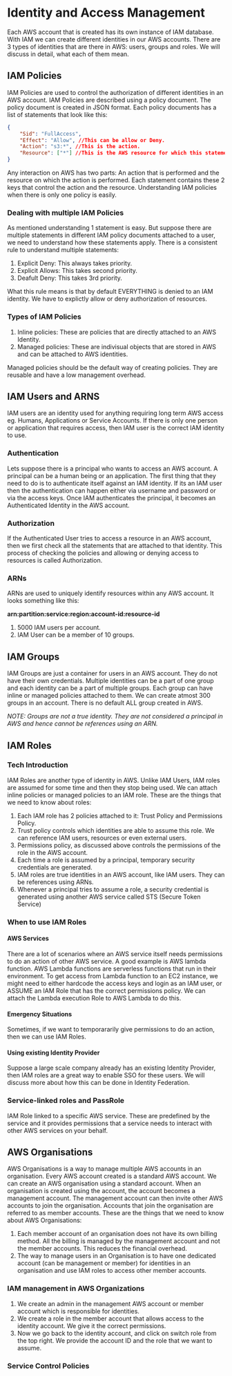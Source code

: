 # Identity and Access Management

Each AWS account that is created has its own instance of IAM database. With IAM we can create different identities in our AWS accounts. There are 3 types of identities that are there in AWS: users, groups and roles. We will discuss in detail, what each of them mean.

## IAM Policies

IAM Policies are used to control the authorization of different identities in an AWS account. IAM Policies are described using a policy document. The policy document is created in JSON format. Each policy documents has a list of statements that look like this:

```JSON
{
    "Sid": "FullAccess",
    "Effect": "Allow", //This can be allow or Deny.
    "Action": "s3:*", //This is the action.
    "Resource": ["*"] //This is the AWS resource for which this statement applies.
}
```

Any interaction on AWS has two parts: An action that is performed and the resource on which the action is performed. Each statement contains these 2 keys that control the action and the resource. Understanding IAM policies when there is only one policy is easily.

### Dealing with multiple IAM Policies

As mentioned understanding 1 statement is easy. But suppose there are multiple statements in different IAM policy documents attached to a user, we need to understand how these statements apply. There is a consistent rule to understand multiple statements:

1. Explicit Deny: This always takes priority.
2. Explicit Allows: This takes second priority.
3. Deafult Deny: This takes 3rd priority.

What this rule means is that by default EVERYTHING is denied to an IAM identity. We have to explictly allow or deny authorization of resources.

### Types of IAM Policies

1. Inline policies: These are policies that are directly attached to an AWS Identity.
2. Managed policies: These are indivisual objects that are stored in AWS and can be attached to AWS identities.

Managed policies should be the default way of creating policies. They are reusable and have a low management overhead.

## IAM Users and ARNS

IAM users are an identity used for anything requiring long term AWS access eg. Humans, Applications or Service Accounts. If there is only one person or application that requires access, then IAM user is the correct IAM identity to use.

### Authentication

Lets suppose there is a principal who wants to access an AWS account. A principal can be a human being or an application. The first thing that they need to do is to authenticate itself against an IAM identity. If its an IAM user then the authentication can happen either via username and password or via the access keys. Once IAM authenticates the principal, it becomes an Authenticated Identity in the AWS account.

### Authorization

If the Authenticated User tries to access a resource in an AWS account, then we first check all the statements that are attached to that identity. This process of checking the policies and allowing or denying access to resources is called Authorization.

### ARNs

ARNs are used to uniquely identify resources within any AWS account. It looks something like this:

**arn:partition:service:region:account-id:resource-id**

1. 5000 IAM users per account.
2. IAM User can be a member of 10 groups.

## IAM Groups

IAM Groups are just a container for users in an AWS account. They do not have their own credentials. Multiple identities can be a part of one group and each identity can be a part of multiple groups. Each group can have inline or managed policies attached to them. We can create atmost 300 groups in an account. There is no default ALL group created in AWS.

_NOTE: Groups are not a true identity. They are not considered a principal in AWS and hence cannot be references using an ARN._

## IAM Roles

### Tech Introduction

IAM Roles are another type of identity in AWS. Unlike IAM Users, IAM roles are assumed for some time and then they stop being used. We can attach inline policies or managed policies to an IAM role. These are the things that we need to know about roles:

1. Each IAM role has 2 policies attached to it: Trust Policy and Permissions Policy.
2. Trust policy controls which identities are able to assume this role. We can reference IAM users, resources or even external users.
3. Permissions policy, as discussed above controls the permissions of the role in the AWS account.
4. Each time a role is assumed by a principal, temporary security credentials are generated.
5. IAM roles are true identities in an AWS account, like IAM users. They can be references using ARNs.
6. Whenever a principal tries to assume a role, a security credential is generated using another AWS service called STS (Secure Token Service)

### When to use IAM Roles

#### AWS Services

There are a lot of scenarios where an AWS service itself needs permissions to do an action of other AWS service. A good example is AWS lambda function. AWS Lambda functions are serverless functions that run in their environment. To get access from Lambda function to an EC2 instance, we might need to either hardcode the access keys and login as an IAM user, or ASSUME an IAM Role that has the correct permissions policy. We can attach the Lambda execution Role to AWS Lambda to do this.

#### Emergency Situations

Sometimes, if we want to temporararily give permissions to do an action, then we can use IAM Roles.

#### Using existing Identity Provider

Suppose a large scale company already has an existing Identity Provider, then IAM roles are a great way to enable SSO for these users. We will discuss more about how this can be done in Identity Federation.

### Service-linked roles and PassRole

IAM Role linked to a specific AWS service. These are predefined by the service and it provides permissions that a service needs to interact with other AWS services on your behalf.

## AWS Organisations

AWS Organisations is a way to manage multiple AWS accounts in an organisation. Every AWS account created is a standard AWS account. We can create an AWS organisation using a standard account. When an organisation is created using the account, the account becomes a management account. The management account can then invite other AWS accounts to join the organisation. Accounts that join the organisation are referred to as member accounts. These are the things that we need to know about AWS Organisations:

1. Each member account of an organisation does not have its own billing method. All the billing is managed by the management account and not the member accounts. This reduces the financial overhead.
2. The way to manage users in an Organisation is to have one dedicated account (can be management or member) for identities in an organisation and use IAM roles to access other member accounts.

### IAM management in AWS Organizations

1. We create an admin in the management AWS account or member account which is responsible for identities.
2. We create a role in the member account that allows access to the identity account. We give it the correct permissions.
3. Now we go back to the identity account, and click on switch role from the top right. We provide the account ID and the role that we want to assume.

### Service Control Policies
